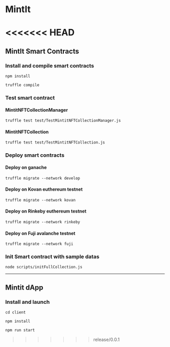 # MintIt
<<<<<<< HEAD
=======

## MintIt Smart Contracts

### Install and compile smart contracts

`npm install`

`truffle compile`

### Test smart contract

#### MintitNFTCollectionManager

`truffle test test/TestMintitNFTCollectionManager.js`

#### MintitNFTCollection

`truffle test test/TestMintitNFTCollection.js`

### Deploy smart contracts

#### Deploy on ganache

`truffle migrate --network develop`

#### Deploy on Kovan euthereum testnet

`truffle migrate --network kovan`

#### Deploy on Rinkeby euthereum testnet

`truffle migrate --network rinkeby`

#### Deploy on Fuji avalanche testnet

`truffle migrate --network fuji`

### Init Smart contract with sample datas

`node scripts/initFullCollection.js`

---

## Mintit dApp

### Install and launch

`cd client`

`npm install`

`npm run start`




>>>>>>> release/0.0.1
